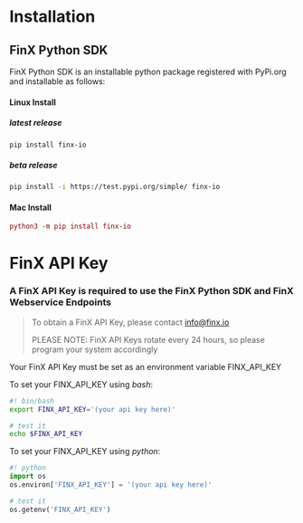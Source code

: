 # Installation

## FinX Python SDK

FinX Python SDK is an installable python package registered with PyPi.org and installable as follows:

#### Linux Install

##### latest release

```bash
pip install finx-io
```

##### beta release

```bash
pip install -i https://test.pypi.org/simple/ finx-io
```

#### Mac Install

```mac command line
python3 -m pip install finx-io
```

# FinX API Key

### A FinX API Key is required to use the FinX Python SDK and FinX Webservice Endpoints

> To obtain a FinX API Key, please contact info@finx.io
> 
> PLEASE NOTE: FinX API Keys rotate every 24 hours, so please program your system accordingly

Your FinX API Key must be set as an environment variable FINX_API_KEY

To set your FINX_API_KEY using _*bash*_:

```bash
#! bin/bash
export FINX_API_KEY='(your api key here)'

# test it
echo $FINX_API_KEY
```

To set your FINX_API_KEY using _*python*_:

```python
#! python
import os
os.environ['FINX_API_KEY'] = '(your api key here)'

# test it
os.getenv('FINX_API_KEY')
```
